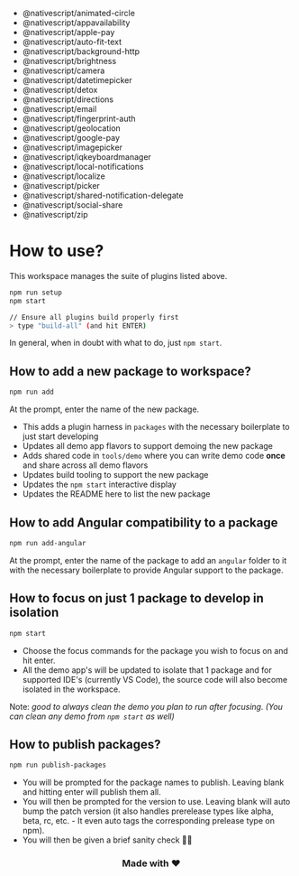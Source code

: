 - @nativescript/animated-circle
- @nativescript/appavailability
- @nativescript/apple-pay
- @nativescript/auto-fit-text
- @nativescript/background-http
- @nativescript/brightness
- @nativescript/camera
- @nativescript/datetimepicker
- @nativescript/detox
- @nativescript/directions
- @nativescript/email
- @nativescript/fingerprint-auth
- @nativescript/geolocation
- @nativescript/google-pay
- @nativescript/imagepicker
- @nativescript/iqkeyboardmanager
- @nativescript/local-notifications
- @nativescript/localize
- @nativescript/picker
- @nativescript/shared-notification-delegate
- @nativescript/social-share
- @nativescript/zip

# How to use?

This workspace manages the suite of plugins listed above.

```bash
npm run setup
npm start

// Ensure all plugins build properly first
> type "build-all" (and hit ENTER)
```

In general, when in doubt with what to do, just `npm start`.

## How to add a new package to workspace?

```bash
npm run add
```

At the prompt, enter the name of the new package.

- This adds a plugin harness in `packages` with the necessary boilerplate to just start developing
- Updates all demo app flavors to support demoing the new package
- Adds shared code in `tools/demo` where you can write demo code **once** and share across all demo flavors
- Updates build tooling to support the new package
- Updates the `npm start` interactive display
- Updates the README here to list the new package

## How to add Angular compatibility to a package

```bash
npm run add-angular
```

At the prompt, enter the name of the package to add an `angular` folder to it with the necessary boilerplate to provide Angular support to the package.

## How to focus on just 1 package to develop in isolation

```bash
npm start
```

- Choose the focus commands for the package you wish to focus on and hit enter.
- All the demo app's will be updated to isolate that 1 package and for supported IDE's (currently VS Code), the source code will also become isolated in the workspace.

Note: _good to always clean the demo you plan to run after focusing. (You can clean any demo from `npm start` as well)_

## How to publish packages?

```bash
npm run publish-packages
```

- You will be prompted for the package names to publish. Leaving blank and hitting enter will publish them all.
- You will then be prompted for the version to use. Leaving blank will auto bump the patch version (it also handles prerelease types like alpha, beta, rc, etc. - It even auto tags the corresponding prelease type on npm).
- You will then be given a brief sanity check 🧠😊

<h3 align="center">Made with ❤️</h3>
